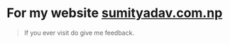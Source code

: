 
# For my website [sumityadav.com.np](http://sumityadav.com.np)

> If you ever visit do give me feedback.
